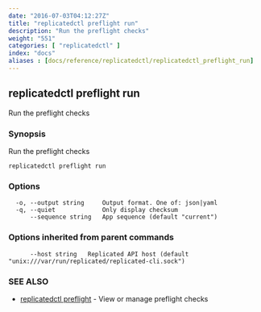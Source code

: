 ```yaml
---
date: "2016-07-03T04:12:27Z"
title: "replicatedctl preflight run"
description: "Run the preflight checks"
weight: "551"
categories: [ "replicatedctl" ]
index: "docs"
aliases : [docs/reference/replicatedctl/replicatedctl_preflight_run]
---
```


## replicatedctl preflight run

Run the preflight checks

### Synopsis


Run the preflight checks

```
replicatedctl preflight run
```

### Options

```
  -o, --output string     Output format. One of: json|yaml
  -q, --quiet             Only display checksum
      --sequence string   App sequence (default "current")
```

### Options inherited from parent commands

```
      --host string   Replicated API host (default "unix:///var/run/replicated/replicated-cli.sock")
```

### SEE ALSO
* [replicatedctl preflight](/api/replicatedctl/replicatedctl_preflight/)	 - View or manage preflight checks


